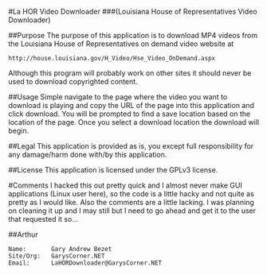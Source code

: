 #La HOR Video Downloader
###(Louisiana House of Representatives Video Downloader)


##Purpose
The purpose of this application is to download MP4 videos from the Louisiana House of Representatives on demand video website at
```
http://house.louisiana.gov/H_Video/Hse_Video_OnDemand.aspx
```
Although this program will probably work on other sites it should never be used to download copyrighted content.

##Usage
Simple navigate to the page where the video you want to download is playing and copy the URL of the page into this application and click download.  You will be prompted to find a save location based on the location of the page.  Once you select a download location the download will begin.

##Legal
This application is provided as is, you except full responsibility for any damage/harm done with/by this application.

##License
This application is licensed under the GPLv3 license.

#Comments
I hacked this out pretty quick and I almost never make GUI applications (Linux user here), so the code is a little hacky and not quite as pretty as I would like.  Also the comments are a little lacking.  I was planning on cleaning it up and I may still but I need to go ahead and get it to the user that requested it so...

##Arthur
```
Name:		Gary Andrew Bezet
Site/Org:	GarysCorner.NET
Email:		LaHORDownloader@GarysCorner.NET
```
